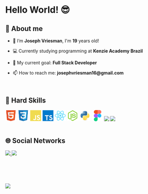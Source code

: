 <h1> Hello World! 😎

<!-- <img align="right" width="10%" src="https://github.com/MaikolSantos/image/blob/main/standard.gif?raw=true"> </h1> -->

<br>

<h2> 📑 About me </h2>

* <p> 🤘 I’m <strong>Joseph Vriesman</strong>, I'm <strong>19</strong> years old!</p>
* <p> 💻 Currently studying programming at <strong>Kenzie Academy Brazil</strong></p>
* <p> 🎯 My current goal: <strong>Full Stack Developer</strong></p>
* <p> 📫 How to reach me: <strong>josephvriesman16@gmail.com</strong></p>

<br>

<h2> 💪 Hard Skills  </h2>

<div style="display: inline_block">
   <img width="35" src="https://raw.githubusercontent.com/devicons/devicon/master/icons/html5/html5-original.svg">
   <img width="35" src="https://raw.githubusercontent.com/devicons/devicon/master/icons/css3/css3-original.svg">
   <img width="35" src="https://raw.githubusercontent.com/devicons/devicon/master/icons/javascript/javascript-plain.svg">
   <img width="35" src="https://raw.githubusercontent.com/devicons/devicon/master/icons/typescript/typescript-plain.svg">
   <img width="35" src="https://raw.githubusercontent.com/devicons/devicon/master/icons/react/react-original.svg">
   <img width="35" src="https://raw.githubusercontent.com/devicons/devicon/master/icons/nodejs/nodejs-original.svg">
   <img width="35" src="https://raw.githubusercontent.com/devicons/devicon/master/icons/python/python-original.svg">
  <img width="35" src="https://raw.githubusercontent.com/devicons/devicon/master/icons/figma/figma-original.svg">
  <img width="35" src="https://cdn.jsdelivr.net/gh/devicons/devicon/icons/postgresql/postgresql-original.svg" />
  <img width="35" src="https://cdn.jsdelivr.net/gh/devicons/devicon/icons/django/django-plain.svg" />
</div>

<br>

<h2> 🌐 Social Networks </h2>

<a href="https://www.linkedin.com/in/joseph-cardoso-vriesman-711103246/" target="_blank">
 <img src="https://img.shields.io/badge/-LinkedIn-%230077B5?style=for-the-badge&logo=linkedin&logoColor=white">
</a>
<!-- <a href="https://instagram.com/maikol.sants/" target="_blank">
 <img src="https://img.shields.io/badge/-Instagram-%23E4405F?style=for-the-badge&logo=instagram&logoColor=white">
</a> -->
<!--   <a href="https://www.facebook.com/sants.maikol/" target="_blank">
 <img src="https://img.shields.io/badge/-Facebook-%230077B5?style=for-the-badge&logo=facebook&logoColor=white">
</a> -->
<a href = "mailto:josephvriesman16@gmail.com">
 <img src="https://img.shields.io/badge/-Gmail-%23333?style=for-the-badge&logo=gmail&logoColor=white">
</a>

<br>
<br>
<br>
<br>
<br>
<br>
<img src="https://i.pinimg.com/originals/50/c5/f1/50c5f1847013012ee0f25f67fdddb8d9.gif"/>
